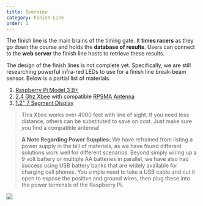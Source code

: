 ```yaml
---
title: Overview
category: Finish Line
order: 1
---
```



The finish line is the main brains of the timing gate. It **times racers** as they go down the course and holds the **database of results**. Users can connect to the **web server** the finish line hosts to retrieve these results.

The design of the finish lines is not complete yet. Specifically, we are still researching powerful infra-red LEDs to use for a finish line break-beam sensor. Below is a partial list of materials.
1. [Raspberry Pi Model 3 B+](piLink)
1. [2.4 Ghz Xbee](xbeeLink) with compatible [RPSMA Antenna](antennaLink)
1. [1.2" 7 Segment Display](displayLink)

> This Xbee works over 4000 feet with line of sight. If you need less distance, others can be substituted to save on cost. Just make sure you find a compatible antenna!

> **A Note Regarding Power Supplies:**
> We have refrained from listing a power supply in the bill of materials, as we have found different solutions work well for different scenarios. Beyond simply wiring up a 9 volt battery or multiple AA batteries in parallel, we have also had success using USB battery banks that are widely available for charging cell phones. You simple need to take a USB cable and cut it open to expose the positive and ground wires, then plug these into the power terminals of the Raspberry Pi.


![](//placehold.it/800x600)

[piLink]: https://www.raspberrypi.org/products/raspberry-pi-3-model-b-plus/
[xbeeLink]: https://www.mouser.com/ProductDetail/Digi-International/XB24CDMSIT-001/?qs=XmMZR4xR0DDHBWHJZQYv7A%3d%3d&utm_source=eciaauthorized&utm_medium=aggregator&utm_campaign=XB24CDMSIT-001&utm_term=XB24CDMSIT-001&utm_content=Digi-International
[antennaLink]: https://www.sparkfun.com/products/558
[displayLink]: https://www.adafruit.com/product/1270